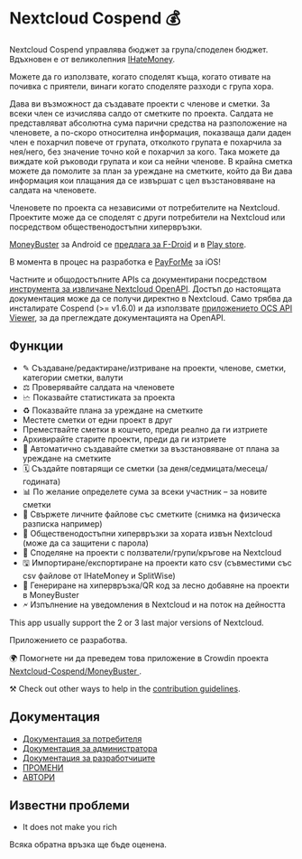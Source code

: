 # Nextcloud Cospend 💰

Nextcloud Cospend управлява бюджет за група/споделен бюджет. Вдъхновен е от великолепния [IHateMoney](https://github.com/spiral-project/ihatemoney/).

Можете да го използвате, когато споделят къща, когато отивате на почивка с приятели, винаги когато споделяте разходи с група хора.

Дава ви възможност да създавате проекти с членове и сметки. За всеки член се изчислява салдо от сметките по проекта. Салдата не представляват абсолютна сума парични средства на разположение на членовете, а по-скоро относителна информация, показваща дали даден член е похарчил повече от групата, отколкото групата е похарчила за нея/него, без значение точно кой е похарчил за кого. Така можете да виждате кой ръководи групата и кои са нейни членове. В крайна сметка можете да помолите за план за уреждане на сметките, който да Ви дава информация кои плащания да се извършат с цел възстановяване на салдата на членовете.

Членовете по проекта са независими от потребителите на Nextcloud. Проектите може да се споделят с други потребители на Nextcloud или посредством общественодостъпни хипервръзки.

[MoneyBuster](https://gitlab.com/eneiluj/moneybuster) за Android се [предлага за F-Droid](https://f-droid.org/packages/net.eneiluj.moneybuster/) и в [Play store](https://play.google.com/store/apps/details?id=net.eneiluj.moneybuster).

В момента в процес на разработка е [PayForMe](https://github.com/mayflower/PayForMe) за iOS!

Частните и общодостъпните APIs са документирани посредством [ инструмента за извличане Nextcloud OpenAPI](https://github.com/nextcloud/openapi-extractor/). Достъп до настоящата документация може да се получи директно в Nextcloud. Само трябва да инсталирате Cospend (>= v1.6.0) и да използвате [приложението OCS API Viewer](https://apps.nextcloud.com/apps/ocs_api_viewer), за да преглеждате документацията на OpenAPI.

## Функции

* ✎ Създаване/редактиране/изтриване на проекти, членове, сметки, категории сметки, валути
* ⚖ Проверявайте салдата на членовете
* 🗠 Показвайте статистиката за проекта
* ♻ Показвайте плана за уреждане на сметките
* Местете сметки от едни проект в друг
* Премествайте сметки в кошчето, преди реално да ги изтриете
* Архивирайте старите проекти, преди да ги изтриете
* 🎇 Автоматично създавайте сметки за възстановяване от плана за уреждане на сметките
* 🗓 Създайте повтарящи се сметки (за деня/седмицата/месеца/годината)
* 📊 По желание определете сума за всеки участник – за новите сметки
* 🔗 Свържете личните файлове със сметките (снимка на физическа разписка например)
* 👩 Общественодостъпни хипервръзки за хората извън Nextcloud (може да са защитени с парола)
* 👫 Споделяне на проекти с ползватели/групи/кръгове на Nextcloud
* 🖫 Импортиране/експортиране на проекти като csv (съвместими със csv файлове от IHateMoney и SplitWise)
* 🔗 Генериране на хипервръзка/QR код за лесно добавяне на проекти в MoneyBuster
* 🗲 Изпълнение на уведомления в Nextcloud и на поток на дейността

This app usually support the 2 or 3 last major versions of Nextcloud.

Приложението се разработва.

🌍 Помогнете ни да преведем това приложение в Crowdin проекта [Nextcloud-Cospend/MoneyBuster ](https://crowdin.com/project/moneybuster).

⚒ Check out other ways to help in the [contribution guidelines](https://github.com/julien-nc/cospend-nc/blob/master/CONTRIBUTING.md).

## Документация

* [Документация за потребителя](https://github.com/julien-nc/cospend-nc/blob/master/docs/user.md)
* [Документация за администратора](https://github.com/julien-nc/cospend-nc/blob/master/docs/admin.md)
* [Документация за разработчиците](https://github.com/julien-nc/cospend-nc/blob/master/docs/dev.md)
* [ПРОМЕНИ](https://github.com/julien-nc/cospend-nc/blob/master/CHANGELOG.md#change-log)
* [АВТОРИ](https://github.com/julien-nc/cospend-nc/blob/master/AUTHORS.md#authors)

## Известни проблеми

* It does not make you rich

Всяка обратна връзка ще бъде оценена.

